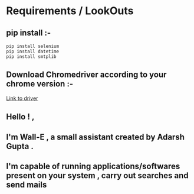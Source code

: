 # Requirements / LookOuts

## pip install :-
    pip install selenium
    pip install datetime
    pip install smtplib

## Download Chromedriver according to your chrome version :-
   [Link to driver](https://chromedriver.chromium.org/downloads)

## Hello ! ,
## I'm  Wall-E , a small assistant created by Adarsh Gupta .
## I'm capable of running applications/softwares present on your system , carry out searches and send mails
